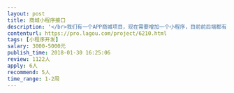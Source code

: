 ```yaml
---                
layout: post       
title: 商城小程序接口           
description: '</br>我们有一个APP商城项目，现在需要增加一个小程序，目前前后端都有，小程序前端我们也做好了，就是需要后端给开发小程序做接口，需要JAVA技术人员</br>'     
contenturl: https://pro.lagou.com/project/6210.html      
tags: [小程序开发]            
salary: 3000-5000元          
publish_time: 2018-01-30 16:25:06         
review: 1122人                   
apply: 6人                   
recommend: 5人                   
time_range: 1-2周              
---                 
```

